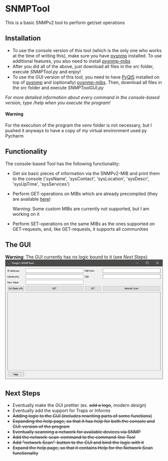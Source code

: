 # SNMPTool 
This is a basic SNMPv2 tool to perform get/set operations
## Installation
* To use the console version of this tool (which is the only one who works at the time of writing this), make sure you have [pysnmp](https://github.com/etingof/pysnmp) installed. To use additional features, you also need to install [pysnmp-mibs](https://github.com/etingof/pysnmp-mibs) 
* After you did all of the above, just download all files in the *src* folder, execute *SNMPTool.py* and enjoy!
* To use the GUI version of this tool, you need to have [PyQt5](https://pypi.org/project/PyQt5/) installed on top of [pysnmp](https://github.com/etingof/pysnmp) and (optionally) [pysnmp-mibs](https://github.com/etingof/pysnmp-mibs). Then, download all files in the *src* folder and execute *SNMPToolGUI.py*

*For more detailed information about every command in the console-based version, type /help when you execute the program!*

#### Warning
For the execution of the program the *venv* folder is not necessary, but I pushed it anyways to have a copy of my virtual environment used py Pycharm

## Functionality
The console-based Tool has the following functionality:
* Get six basic pieces of information via the SNMPv2-MIB and print them to the console ('sysName', 'sysContact', 'sysLocation', 'sysDescr', 'sysUpTime', 'sysServices')
* Perform GET-operations on MIBs which are already precompiled (they are available [here](https://github.com/etingof/pysnmp-mibs)) 
 
   Warning: Some custom MIBs are currently not supported, but I am working on it 
* Perform SET-operations on the same MIBs as the ones supported on GET-requests, and, like GET-requests, it supports all communities

## The GUI
**Warning**: The GUI currently has no logic bound to it (see *Next Steps*)
![alt text](https://github.com/Therealdanjo/SNMP_Tool/blob/master/img/GUI20210112.png "GUI updated on 2020-01-12")

## Next Steps
* Eventually make the GUI prettier (ex. ~~add a logo~~, modern design)
* Eventually add the support for Traps or Informs
* ~~Adding logic to the GUI (includes rewriting parts of some functions)~~
* ~~Expanding the help page, so that it has help for both the console and GUI-version of the program~~
* ~~Eventually scanning a network for available devices via SNMP~~
* ~~Add the network-scan-command to the command-line Tool~~
* ~~Add "network Scan"-button to the GUI and bind the logic with it~~
* ~~Expand the help page, so that it contains Help for the Network Scan functionality~~
